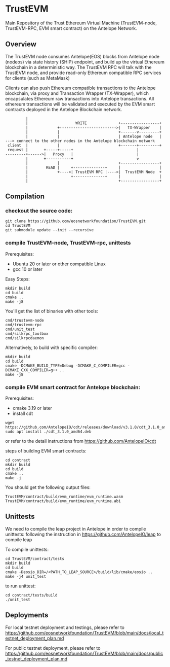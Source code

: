 # TrustEVM
Main Repository of the Trust Ethereum Virtual Machine (TrustEVM-node, TrustEVM-RPC, EVM smart contract) on the Antelope Network.

## Overview
The TrustEVM node consumes Antelope(EOS) blocks from Antelope node (nodeos) via state history (SHIP) endpoint, and build up the virtual Ethereum blockchain in a deterministic way.
The TrustEVM RPC will talk with the TrustEVM node, and provide read-only Ethereum compatible RPC services for clients (such as MetaMask)

Clients can also push Ethereum compatible transactions to the Antelope blockchain, via proxy and Transaction Wrapper (TX-Wrapper), which encapsulates Ethereum raw transactions into Antelope transactions. All ethereum transactions will be validated and executed by the EVM smart contracts deployed in the Antelope Blockchain network. 

```
         |                                                 
         |                     WRITE              +-----------------+
         |             +------------------------->|   TX-Wrapper    |
         |             |                          +-------v---------+
         |             |                          | Antelope node   | ---> connect to the other nodes in the Antelope blockchain network
 client  |             |                          +-------+---------+
 request |       +-----+-----+                            |
---------+------>|   Proxy   |                            |
         |       +-----------+                            v       
         |             |                          +-----------------+
         |        READ |     +--------------+     |                 |
         |             +---->| TrustEVM RPC |---->|  TrustEVM Node  +
         |                   +--------------+     |                 |
         |                                        +-----------------+
```
         
## Compilation

### checkout the source code:
```
git clone https://github.com/eosnetworkfoundation/TrustEVM.git
cd TrustEVM
git submodule update --init --recursive
```

### compile TrustEVM-node, TrustEVM-rpc, unittests

Prerequisites:
- Ubuntu 20 or later or other compatible Linux
- gcc 10 or later

Easy Steps:
```
mkdir build
cd build
cmake ..
make -j8
```
You'll get the list of binaries with other tools:
```
cmd/trustevm-node
cmd/trustevm-rpc
cmd/unit_test
cmd/silkrpc_toolbox
cmd/silkrpcdaemon
```

Alternatively, to build with specific compiler:
```
mkdir build
cd build
cmake -DCMAKE_BUILD_TYPE=Debug -DCMAKE_C_COMPILER=gcc -DCMAKE_CXX_COMPILER=g++ ..
make -j8
```


### compile EVM smart contract for Antelope blockchain:
Prerequisites:
- cmake 3.19 or later
- install cdt
```
wget https://github.com/AntelopeIO/cdt/releases/download/v3.1.0/cdt_3.1.0_amd64.deb
sudo apt install ./cdt_3.1.0_amd64.deb
```
or refer to the detail instructions from https://github.com/AntelopeIO/cdt

steps of building EVM smart contracts:
```
cd contract
mkdir build
cd build
cmake ..
make -j
```
You should get the following output files:
```
TrustEVM/contract/build/evm_runtime/evm_runtime.wasm
TrustEVM/contract/build/evm_runtime/evm_runtime.abi
```

## Unittests

We need to compile the leap project in Antelope in order to compile unittests:
following the instruction in https://github.com/AntelopeIO/leap to compile leap

To compile unittests:
```
cd TrustEVM/contract/tests
mkdir build
cd build
cmake -Deosio_DIR=/<PATH_TO_LEAP_SOURCE>/build/lib/cmake/eosio ..
make -j4 unit_test
```

to run unittest:
```
cd contract/tests/build
./unit_test
```

## Deployments

For local testnet deployment and testings, please refer to 
https://github.com/eosnetworkfoundation/TrustEVM/blob/main/docs/local_testnet_deployment_plan.md

For public testnet deployment, please refer to 
https://github.com/eosnetworkfoundation/TrustEVM/blob/main/docs/public_testnet_deployment_plan.md
